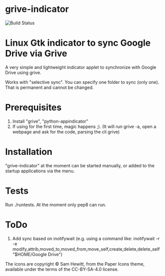 grive-indicator
===============
![Build Status](https://api.travis-ci.org/LyzardKing/grive-indicator.svg?branch=master)


Linux Gtk indicator to sync Google Drive via Grive
=======
A very simple and lightweight indicator applet to synchronize with Google Drive using grive.

Works with "selective sync". You can specify one folder to sync (only one). That is permanent and cannot be changed.

Prerequisites
===============

1. Install "grive", "python-appindicator"
2. If using for the first time, magic happens ;). (It will run grive -a, open a webpage and ask for the code, parsing the cli grive)

Installation
===============

"grive-indicator" at the moment can be started manually, or added to the startup applications via the menu.

Tests
===============
Run ./runtests. At the moment only pep8 can run.

ToDo
===============

1. Add sync based on inotifywait (e.g. using a command like: inotifywait -r -e modify,attrib,moved_to,moved_from,move_self,create,delete,delete_self "$HOME/Google Drive")

The icons are copyright © Sam Hewitt, from the Paper Icons theme, available under the terms of the CC-BY-SA-4.0 license.
